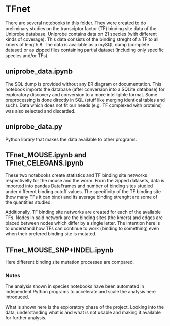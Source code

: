 TFnet
=====

There are several notebooks in this folder. They were created to do preliminary 
studies on the transciptor factor (TF) binding site data of the Uniprobe 
database. Uniprobe contains data on 21 species (with different kinds of 
coverage). This data consists of the binding streght of a TF to all kmers of 
length 8. The data is available as a mySQL dump (complete dataset) or as zipped 
files containing partial dataset (including only specific species and/or TFs).

## uniprobe_data.ipynb

The SQL dump is provided without any ER diagram or documentation. This notebook 
imports the database (after conversion into a SQLite database) for exploratory 
discovery and conversion to a more intelligible format. Some preprocessing is 
done directly in SQL (stuff like merging identical tables and such). Data which 
does not fit our needs (e.g. TF complexed with proteins) was also selected and 
discarded.

## uniprobe_data.py

Python library that makes the data available to other programs.

## TFnet_MOUSE.ipynb and TFnet_CELEGANS.ipynb

These two notebooks create statistics and TF binding site networks respectivelly
for the mouse and the worm. From the zipped datasets, data is imported into 
pandas DataFrames and number of binding sites studied under different binding 
cutoff values. The specificity of the TF binding site (how many TFs it can bind)
and its average binding strenght are some of the quantities studied.

Additionally, TF binding site networks are created for each of the available 
TFs. Nodes in said network are the binding sites (the kmers) and edges are 
placed between nodes which differ by a single letter. The intention here is to 
understand how TFs can continue to work (binding to something) even when their 
prefered binding site is mutated.

## TFnet_MOUSE_SNP+INDEL.ipynb

Here different binding site mutation processes are compared.

### Notes

The analysis shown in species notebooks have been automated in independent 
Python programs to accelerate and scale the analysis here introduced.

What is shown here is the exploratory phase of the project. Looking into the 
data, understanding what is and what is not usable and making it available for 
further analysis.
